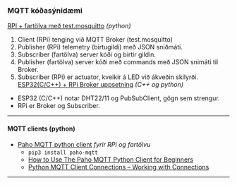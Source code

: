 ### MQTT kóðasýnidæmi 
[RPI + fartölva með test.mosquitto](https://github.com/VESM3/IOT/tree/main/Efni/MQTT/RPI) _(python)_
   1. Client (RPi) tenging við MQTT Broker (test.mosquitto)
   2. Publisher (RPi) telemetry (birtugildi) með JSON sniðmáti.
   3. Subscriber (fartölva) server kóði og birtir gildin.
   4. Publisher (fartölva) server kóði með commands með JSON snimáti til Broker.
   5. Subscriber (RPi) er actuator, kveikir á LED við ákveðin skilyrði.
[ESP32(C/C++) + RPi Broker uppsetning](https://github.com/VESM3/IOT/blob/main/Efni/MQTT/MQTTBroker.md) _(C++ og python)_
   - ESP32 (C/C++) notar DHT22/11 og PubSubClient, gögn sem strengur. 
   - RPi er Broker og Subscriber.  

---

#### MQTT clients (python)
- [Paho MQTT python client](https://pypi.org/project/paho-mqtt/) _fyrir RPi og fartölvu_
   - `pip3 install paho-mqtt`
   - [How to Use The Paho MQTT Python Client for Beginners](http://www.steves-internet-guide.com/into-mqtt-python-client/)
   - [Python MQTT Client Connections – Working with Connections](http://www.steves-internet-guide.com/client-connections-python-mqtt/)

<!--
#### MQTT clients (C++)

- [PubSubClient](https://www.arduino.cc/reference/en/libraries/pubsubclient/) (by Nick O'Leary) _fyrir ESP32 (C++)_
   - [Using the Arduino PubSub MQTT Client](http://www.steves-internet-guide.com/using-arduino-pubsub-mqtt-client/).
   - It can only publish QoS 0 messages. It can subscribe at QoS 0 or QoS 1.
   - The maximum message size, including header, is 256 bytes by default. This is configurable.
- [EspMQTTClient](https://www.arduino.cc/reference/en/libraries/espmqttclient/) (by bertmelis) (C++)
   - MQTT library that can publish with QoS 1 or 2.
   - depends on the PubSubClient Library.
-->
---
